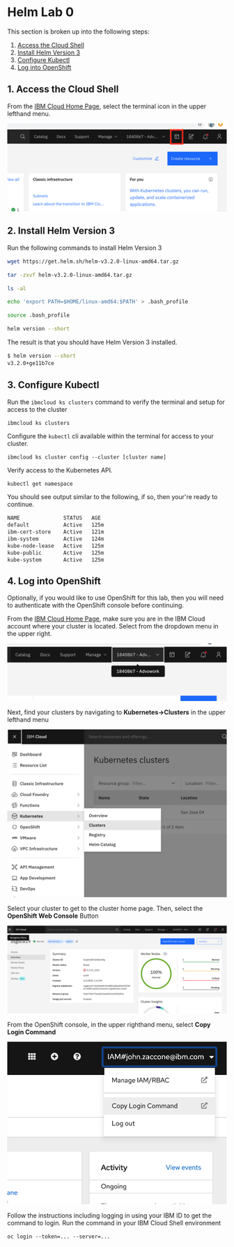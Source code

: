 # Helm Lab 0

This section is broken up into the following steps:

1. [Access the Cloud Shell](#1-access-the-cloud-shell)
1. [Install Helm Version 3](#2-install-helm-version-3)
1. [Configure Kubectl](#3-configure-kubectl)
1. [Log into OpenShift](#4-log-into-openshift)

## 1. Access the Cloud Shell

From the [IBM Cloud Home Page](https://cloud.ibm.com), select the terminal icon in the upper lefthand menu.

![Terminal Button](../images/access-cloud-shell.png)


## 2. Install Helm Version 3

Run the following commands to install Helm Version 3

```sh
wget https://get.helm.sh/helm-v3.2.0-linux-amd64.tar.gz
```

```sh
tar -zxvf helm-v3.2.0-linux-amd64.tar.gz
```

```sh
ls -al
```

```sh
echo 'export PATH=$HOME/linux-amd64:$PATH' > .bash_profile
```

```sh
source .bash_profile
```

```sh
helm version --short
```

The result is that you should have Helm Version 3 installed.
```sh
$ helm version --short
v3.2.0+ge11b7ce
```

## 3. Configure Kubectl

Run the `ibmcloud ks clusters` command to verify the terminal and setup for access to the cluster

```text
ibmcloud ks clusters
```

Configure the `kubectl` cli available within the terminal for access to your cluster.

```text
ibmcloud ks cluster config --cluster [cluster name]
```

Verify access to the Kubernetes API.

```text
kubectl get namespace
```

You should see output similar to the following, if so, then your're ready to continue.

```text
NAME              STATUS   AGE
default           Active   125m
ibm-cert-store    Active   121m
ibm-system        Active   124m
kube-node-lease   Active   125m
kube-public       Active   125m
kube-system       Active   125m
```

## 4. Log into OpenShift

Optionally, if you would like to use OpenShift for this lab, then you will need to authenticate with the OpenShift console before continuing.

From the [IBM Cloud Home Page](https://cloud.ibm.com), make sure you are in the IBM Cloud account where your cluster is located. Select from the dropdown menu in the upper right.

![correct account](../images/ibm-cloud-account.png)

Next, find your clusters by navigating to **Kubernetes->Clusters** in the upper lefthand menu

![Kubernetes Menu](../images/kubernetes-menu.png)

Select your cluster to get to the cluster home page. Then, select the **OpenShift Web Console** Button

![cluster homepage](../images/cluster-homepage.png)

From the OpenShift console, in the upper righthand menu, select **Copy Login Command**

![copy login command](../images/copy-login-command.png)

Follow the instructions including logging in using your IBM ID to get the command to login. Run the command in your IBM Cloud Shell environment

```console
oc login --token=... --server=...
```
